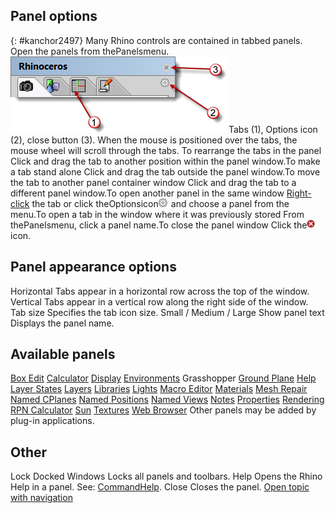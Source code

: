 ---
---


## Panel options
{: #kanchor2497}
Many Rhino controls are contained in tabbed panels. Open the panels from thePanelsmenu.
![images/tabbedpanel-001.png](images/tabbedpanel-001.png)
Tabs (1), Options icon (2), close button (3).
When the mouse is positioned over the tabs, the mouse wheel will scroll through the tabs.
To rearrange the tabs in the panel
Click and drag the tab to another position within the panel window.To make a tab stand alone
Click and drag the tab outside the panel window.To move the tab to another panel container window
Click and drag the tab to a different panel window.To open another panel in the same window
 [Right-click](right-mouse-click.html) the tab or click theOptionsicon![images/paneloptions.png](images/paneloptions.png)and choose a panel from the menu.To open a tab in the window where it was previously stored
From thePanelsmenu, click a panel name.To close the panel window
Click the![images/closepanelx.png](images/closepanelx.png)icon.
## Panel appearance options
Horizontal
Tabs appear in a horizontal row across the top of the window.
Vertical
Tabs appear in a vertical row along the right side of the window.
Tab size
Specifies the tab icon size.
Small / Medium / Large
Show panel text
Displays the panel name.

## Available panels
 [Box Edit](boxedit.html) 
 [Calculator](calc.html) 
 [Display](displayproperties.html) 
 [Environments](environmenteditor.html) 
Grasshopper
 [Ground Plane](groundplane.html) 
 [Help](help.html) 
 [Layer States](layerstatemanager.html) 
 [Layers](layer.html) 
 [Libraries](libraries.html#libraries) 
 [Lights](lights.html) 
 [Macro Editor](rhinoscripting.html#macroeditor) 
 [Materials](materialeditor.html) 
 [Mesh Repair](meshrepair.html) 
 [Named CPlanes](namedcplane.html) 
 [Named Positions](namedposition.html) 
 [Named Views](namedview.html) 
 [Notes](notes.html) 
 [Properties](properties.html) 
 [Rendering](rhino-render.html) 
 [RPN Calculator](calc.html#calcrpn) 
 [Sun](sun.html) 
 [Textures](texturepalette.html) 
 [Web Browser](webbrowser.html) 
Other panels may be added by plug-in applications.

## Other
Lock Docked Windows
Locks all panels and toolbars.
Help
Opens the Rhino Help in a panel.
See: [CommandHelp](help.html#commandhelp).
Close
Closes the panel.
 [Open topic with navigation](panel-options.html) 

